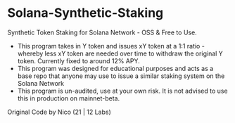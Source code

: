 # Solana-Synthetic-Staking
 Synthetic Token Staking for Solana Network - OSS & Free to Use. 

* This program takes in Y token and issues xY token at a 1:1 ratio - whereby less xY token are needed over time to withdraw the original Y token. Currently fixed to around 12% APY. 
* This program was designed for educational purposes and acts as a base repo that anyone may use to issue a similar staking system on the Solana Network 
* This program is un-audited, use at your own risk. It is not advised to use this in production on mainnet-beta. 

Original Code by Nico (21 | 12 Labs) 

